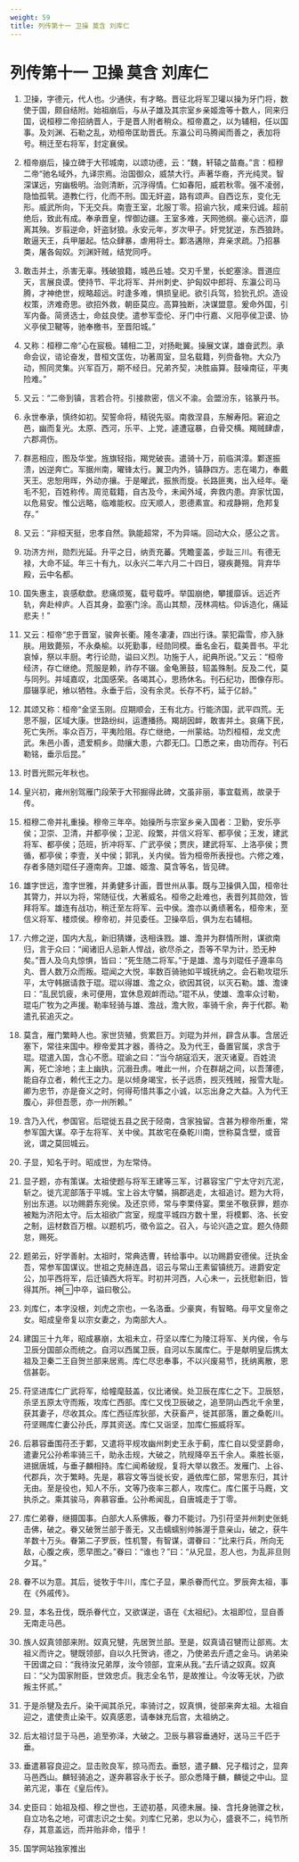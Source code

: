 ```yaml
---
weight: 59
title: 列传第十一 卫操 莫含 刘库仁
---
```


# 列传第十一 卫操 莫含 刘库仁

1. <span id="列传第十一_卫操_莫含_刘库仁-1"></span>
卫操，字德元，代人也。少通侠，有才略。晋征北将军卫瓘以操为牙门将，数使于国，颇自结附。始祖崩后，与从子雄及其宗室乡亲姬澹等十数人，同来归国，说桓穆二帝招纳晋人，于是晋人附者稍众。桓帝嘉之，以为辅相，任以国事。及刘渊、石勒之乱，劝桓帝匡助晋氏。东瀛公司马腾闻而善之，表加将号。稍迁至右将军，封定襄侯。

2. <span id="列传第十一_卫操_莫含_刘库仁-2"></span>
桓帝崩后，操立碑于大邗城南，以颂功德，云：“魏，轩辕之苗裔。”言：桓穆二帝“驰名域外，九译宗焉。治国御众，威禁大行。声著华裔，齐光纯灵。智深谋远，穷幽极明。治则清断，沉浮得情。仁如春阳，威若秋零。强不凌弱，隐恤孤茕。道教仁行，化而不刑。国无奸盗，路有颂声。自西讫东，变化无形。威武所向，下无交兵。南壹王室，北服丁零。招谕六狄，咸来归诚。超前绝后，致此有成。奉承晋皇，悍御边疆。王室多难，天网弛纲。豪心远济，靡离其殃。岁翦逆命，奸盗豺狼。永安元年，岁次甲子。奸党犹逆，东西狼跱。敢逼天王，兵甲屡起。怙众肆暴，虐用将士。鄴洛遘隙，弃亲求疏。乃招暴类，屠各匈奴。刘渊奸贼，结党同呼。

3. <span id="列传第十一_卫操_莫含_刘库仁-3"></span>
敢击并土，杀害无辜。残破狼籍，城邑丘墟。交刃千里，长蛇塞涂。晋道应天，言展良谟。使持节、平北将军、并州刺史、护匈奴中郎将、东瀛公司马腾，才神绝世，规略超远。时逢多难，惧损皇祀。欲引兵驾，猃狁孔炽。造设权策，济难奇思。欲招外救，朝臣莫应。高算独断，决谋盟意。爰命外国，引军内备。简贤选士，命兹良使。遣参军壶伦、牙门中行嘉、义阳亭侯卫谟、协义亭侯卫鞬等，驰奉檄书，至晋阳城。”

4. <span id="列传第十一_卫操_莫含_刘库仁-4"></span>
又称：桓穆二帝“心在宸极。辅相二卫，对扬毗翼。操展文谋，雄奋武烈。承命会议，谘论奋发，昔桓文匡佐，功著周室，显名载籍，列赍备物。大众乃动，照同灵集。兴军百万，期不经日。兄弟齐契，决胜庙算。鼓噪南征，平夷险难。”

5. <span id="列传第十一_卫操_莫含_刘库仁-5"></span>
又云：“二帝到镇，言若合符。引接款密，信义不渝。会盟汾东，铭篆丹书。

6. <span id="列传第十一_卫操_莫含_刘库仁-6"></span>
永世奉承，慎终如初。契誓命将，精锐先驱。南救涅县，东解寿阳。窘迫之邑，幽而复光。太原、西河，乐平、上党，遽遭寇暴，白骨交横。羯贼肆虐，六郡凋伤。

7. <span id="列传第十一_卫操_莫含_刘库仁-7"></span>
群恶相应，图及华堂。旌旗轻指，羯党破丧。遣骑十万，前临淇漳。鄴遂振溃，凶逆奔亡。军据州南，曜锋太行。翼卫内外，镇静四方。志在竭力，奉戴天王。忠恕用晖，外动亦攘。于是曜武，振旅而旋。长路匪夷，出入经年。毫毛不犯，百姓称传。周览载籍，自古及今，未闻外域，奔救内患。弃家忧国，以危易安。惟公远略，临难能权。应天顺人，恩德素宣。和戎静朔，危邦复存。”

8. <span id="列传第十一_卫操_莫含_刘库仁-8"></span>
又云：“非桓天挺，忠孝自然。孰能超常，不为异端。回动大众，感公之言。

9. <span id="列传第十一_卫操_莫含_刘库仁-9"></span>
功济方州，勋烈光延。升平之日，纳贡充蕃。凭瞻銮盖，步趾三川。有德无禄，大命不延。年三十有九，以永兴二年六月二十四日，寝疾薨殂。背弃华殿，云中名都。

10. <span id="列传第十一_卫操_莫含_刘库仁-10"></span>
国失惠主，哀感欷歔。悲痛烦冤，载号载呼。举国崩绝，攀援靡诉。远近齐轨，奔赴梓庐。人百其身，盈塞门涂。高山其颓，茂林凋枯。仰诉造化，痛延悲夫！”

11. <span id="列传第十一_卫操_莫含_刘库仁-11"></span>
又云：桓帝“忠于晋室，骏奔长衢。隆冬凄凄，四出行诛。蒙犯霜雪，疹入脉肤。用致薨殒，不永桑榆。以死勤事，经勋同模。垂名金石，载美晋书。平北哀悼，祭以丰厨。考行论勋，谥曰义烈。功施于人，祀典所说。”又云：“桓帝经济，存亡继绝。荒服是赖，祚存不辍。金龟箫鼓，轺盖殊制。反及二代，莫与同列。并域嘉叹，北国感荣。各竭其心，思扬休名。刊石纪功，图像存形。靡辍享祀，飨以牺牲。永垂于后，没有余灵。长存不朽，延于亿龄。”

12. <span id="列传第十一_卫操_莫含_刘库仁-12"></span>
其颂又称：桓帝“金坚玉刚。应期顺会，王有北方。行能济国，武平四荒。无思不服，区域大康。世路纷纠，运遭播扬。羯胡因衅，敢害并土。哀痛下民，死亡失所。率众百万，平夷险阻。存亡继绝，一州蒙祜。功烈桓桓，龙文虎武。朱邑小善，遗爱桐乡。勋攘大患，六郡无囗。囗悉之来，由功而存。刊石勒铭，垂示后昆。”

13. <span id="列传第十一_卫操_莫含_刘库仁-13"></span>
时晋光熙元年秋也。

14. <span id="列传第十一_卫操_莫含_刘库仁-14"></span>
皇兴初，雍州别驾雁门段荣于大邗掘得此碑，文虽非丽，事宜载焉，故录于传。

15. <span id="列传第十一_卫操_莫含_刘库仁-15"></span>
桓穆二帝并礼重操。穆帝三年卒。始操所与宗室乡亲入国者：卫勤，安乐亭侯；卫崇、卫清，并都亭侯；卫泥、段繁，并信义将军、都亭侯；王发，建武将军、都亭侯；范班，折冲将军、广武亭侯；贾庆，建武将军、上洛亭侯；贾循，都亭侯；李壹，关中侯；郭乳，关内侯。皆为桓帝所表授也。六修之难，存者多随刘琨任子遵南奔。卫雄、姬澹、莫含等名，皆见碑。

16. <span id="列传第十一_卫操_莫含_刘库仁-16"></span>
雄字世远，澹字世雅，并勇健多计画，晋世州从事。既与卫操俱入国，桓帝壮其膂力，并以为将，常随征伐，大著威名。桓帝之赴难也，表晋列其勋效，皆拜将军。雄连有战功，稍迁至左将军、云中侯。澹亦以勇绩著名，桓帝末，至信义将军、楼烦侯。穆帝初，并见委任。卫操卒后，俱为左右辅相。

17. <span id="列传第十一_卫操_莫含_刘库仁-17"></span>
六修之逆，国内大乱，新旧猜嫌，迭相诛戮。雄、澹并为群情所附，谋欲南归，言于众曰：“闻诸旧人忌新人悍战，欲尽杀之，吾等不早为计，恐无种矣。”晋人及乌丸惊惧，皆曰：“死生随二将军。”于是雄、澹与刘琨任子遵率乌丸、晋人数万众而叛。琨闻之大悦，率数百骑驰如平城抚纳之。会石勒攻琨乐平，太守韩据请救于琨。琨以得雄、澹之众，欲因其锐，以灭石勒。雄、澹谏曰：“乱民饥疲，未可便用，宜休息观衅而动。”琨不从，使雄、澹率众讨勒，琨屯广牧为之声援。勒率轻骑与雄、澹战，澹大败，率骑千余，奔于代郡。勒遣孔苌追灭之。

18. <span id="列传第十一_卫操_莫含_刘库仁-18"></span>
莫含，雁门繁畤人也。家世货殖，赀累巨万。刘琨为并州，辟含从事。含居近塞下，常往来国中。穆帝爱其才器，善待之。及为代王，备置官属，求含于琨。琨遣入国，含心不愿。琨谕之曰：“当今胡寇滔天，泯灭诸夏。百姓流离，死亡涂地；主上幽执，沉溺丑虏。唯此一州，介在群胡之间，以吾薄德，能自存立者，赖代王之力。是以倾身竭宝，长子远质，觊灭残贼，报雪大耻。卿为忠节，亦是奋义之时，何得苟惜共事之小诚，以忘出身之大益。入为代王腹心，非但吾愿，亦一州所赖。”

19. <span id="列传第十一_卫操_莫含_刘库仁-19"></span>
含乃入代，参国官。后琨徙五县之民于陉南，含家独留。含甚为穆帝所重，常参军国大谋。卒于左将军、关中侯。其故宅在桑乾川南，世称莫含壁，或音讹，谓之莫回城云。

20. <span id="列传第十一_卫操_莫含_刘库仁-20"></span>
子显，知名于时。昭成世，为左常侍。

21. <span id="列传第十一_卫操_莫含_刘库仁-21"></span>
显子题，亦有策谋。太祖使题与将军王建等三军，讨慕容宝广宁太守刘亢泥，斩之。徙亢泥部落于平城。宝上谷太守驎，捐郡逃走，太祖追讨。题为大将，别出东道。以功赐爵东宛侯。及还京师，常与李栗侍宴。栗坐不敬获罪，题亦被黜为济阳太守。后太祖欲广宫室，规度平城四方数十里，将模鄴、洛、长安之制，运材数百万根。以题机巧，徵令监之。召入，与论兴造之宜。题久侍颇怠，赐死。

22. <span id="列传第十一_卫操_莫含_刘库仁-22"></span>
题弟云，好学善射。太祖时，常典选曹，转给事中。以功赐爵安德侯。迁执金吾，常参军国谋议。世祖之克赫连昌，诏云与常山王素留镇统万。进爵安定公，加平西将军，后迁镇西大将军。时初并河西，人心未一，云抚慰新旧，皆得其所。神中卒，谥曰敬公。

23. <span id="列传第十一_卫操_莫含_刘库仁-23"></span>
刘库仁，本字没根，刘虎之宗也，一名洛垂。少豪爽，有智略。母平文皇帝之女。昭成皇帝复以宗女妻之，为南部大人。

24. <span id="列传第十一_卫操_莫含_刘库仁-24"></span>
建国三十九年，昭成暴崩，太祖未立，苻坚以库仁为陵江将军、关内侯，令与卫辰分国部众而统之。自河以西属卫辰，自河以东属库仁。于是献明皇后携太祖及卫秦二王自贺兰部来居焉。库仁尽忠奉事，不以兴废易节，抚纳离散，恩信甚彰。

25. <span id="列传第十一_卫操_莫含_刘库仁-25"></span>
苻坚进库仁广武将军，给幢麾鼓盖，仪比诸侯。处卫辰在库仁之下。卫辰怒，杀坚五原太守而叛，攻库仁西部。库仁又伐卫辰破之，追至阴山西北千余里，获其妻子，尽收其众。库仁西征库狄部，大获畜产，徙其部落，置之桑乾川。苻坚赐库仁妻公孙氏，厚其资送。库仁又诣坚，加库仁振威将军。

26. <span id="列传第十一_卫操_莫含_刘库仁-26"></span>
后慕容垂围苻丕于鄴，又遣将平规攻幽州刺史王永于蓟，库仁自以受坚爵命，遣妻兄公孙希率骑三千，助永击规，大破之，阬规降卒五千余人。乘胜长驱，进据唐城，与垂子麟相持。库仁闻希破规，复将大举以救丕。发雁门、上谷、代郡兵，次于繁畤。先是，慕容文等当徙长安，遁依库仁部，常思东归，其计无由。至是役也，知人不乐，文等乃夜率三郡人，攻库仁。库仁匿于马厩，文执杀之。乘其骏马，奔慕容垂。公孙希闻乱，自唐城走于丁零。

27. <span id="列传第十一_卫操_莫含_刘库仁-27"></span>
库仁弟眷，继摄国事。白部大人系佛叛，眷力不能讨。乃引苻坚并州刺史张蚝击佛，破之。眷又破贺兰部于善无，又击蠕蠕别帅胏渥于意亲山，破之，获牛羊数十万头。眷第二子罗辰，性机警，有智谋，谓眷曰：“比来行兵，所向无敌，心腹之疾，愿早图之。”眷曰：“谁也？”曰：“从兄显，忍人也，为乱非旦则夕耳。”

28. <span id="列传第十一_卫操_莫含_刘库仁-28"></span>
眷不以为意。其后，徙牧于牛川，库仁子显，果杀眷而代立。罗辰奔太祖，事在《外戚传》。

29. <span id="列传第十一_卫操_莫含_刘库仁-29"></span>
显，本名丑伐，既杀眷代立，又欲谋逆，语在《太祖纪》。太祖即位，显自善无南走马邑。

30. <span id="列传第十一_卫操_莫含_刘库仁-30"></span>
族人奴真领部来附。奴真兄犍，先居贺兰部。至是，奴真请召犍而让部焉。太祖义而许之。犍既领部，自以久托贺讷，德之，乃使弟去斤遗之金马。讷弟染干因谓之曰：“我待汝兄弟厚，汝今领部，宜来从我。”去斤请之奴真。奴真曰：“父为国家附臣，世效忠贞。我志全名节，是故推让。今汝等无状，乃欲叛主怀贰。”

31. <span id="列传第十一_卫操_莫含_刘库仁-31"></span>
于是杀犍及去斤。染干闻其杀兄，率骑讨之，奴真惧，徙部来奔太祖。太祖自迎之，遣使责止染干。奴真感恩，请奉妹充后宫，太祖纳之。

32. <span id="列传第十一_卫操_莫含_刘库仁-32"></span>
后太祖讨显于马邑，追至弥泽，大破之。卫辰与慕容垂通好，送马三千匹于垂。

33. <span id="列传第十一_卫操_莫含_刘库仁-33"></span>
垂遣慕容良迎之。显击败良军，掠马而去。垂怒，遣子麟、兄子楷讨之，显奔马邑西山。麟轻骑追之，遂奔慕容永于长子。部众悉降于麟，麟徙之中山。显弟亢泥，事在《皇后传》。

34. <span id="列传第十一_卫操_莫含_刘库仁-34"></span>
史臣曰：始祖及桓、穆之世也，王迹初基，风德未展。操、含托身驰骤之秋，自立功名之地，可谓志识之士矣。刘库仁兄弟，忠以为心，盛衰不二，纯节所存，其意盖远，而并贻非命，惜乎！

35. <span id="列传第十一_卫操_莫含_刘库仁-35"></span>
国学网站独家推出
